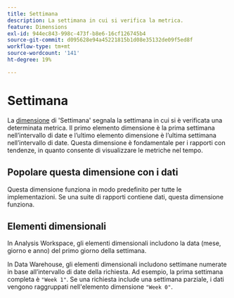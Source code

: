 ```yaml
---
title: Settimana
description: La settimana in cui si verifica la metrica.
feature: Dimensions
exl-id: 944ec843-998c-473f-b8e6-16cf126745b4
source-git-commit: d095628e94a45221815b1d08e35132de09f5ed8f
workflow-type: tm+mt
source-wordcount: '141'
ht-degree: 19%

---
```


# Settimana

La [dimensione](overview.md) di &#39;Settimana&#39; segnala la settimana in cui si è verificata una determinata metrica. Il primo elemento dimensione è la prima settimana nell’intervallo di date e l’ultimo elemento dimensione è l’ultima settimana nell’intervallo di date. Questa dimensione è fondamentale per i rapporti con tendenze, in quanto consente di visualizzare le metriche nel tempo.

## Popolare questa dimensione con i dati

Questa dimensione funziona in modo predefinito per tutte le implementazioni. Se una suite di rapporti contiene dati, questa dimensione funziona.

## Elementi dimensionali

In Analysis Workspace, gli elementi dimensionali includono la data (mese, giorno e anno) del primo giorno della settimana.

In Data Warehouse, gli elementi dimensionali includono settimane numerate in base all’intervallo di date della richiesta. Ad esempio, la prima settimana completa è `"Week 1"`. Se una richiesta include una settimana parziale, i dati vengono raggruppati nell&#39;elemento dimensione `"Week 0"`.
